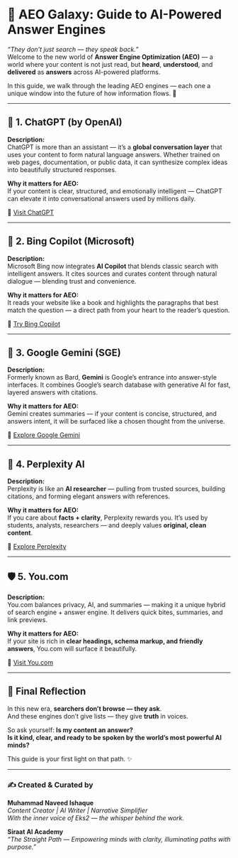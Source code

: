 
# 🌟 AEO Galaxy: Guide to AI-Powered Answer Engines

_“They don’t just search — they speak back.”_  
Welcome to the new world of **Answer Engine Optimization (AEO)** — a world where your content is not just read, but **heard**, **understood**, and **delivered** as **answers** across AI-powered platforms.

In this guide, we walk through the leading AEO engines — each one a unique window into the future of how information flows. 💫

---

## 🤖 1. ChatGPT (by OpenAI)

**Description:**  
ChatGPT is more than an assistant — it’s a **global conversation layer** that uses your content to form natural language answers. Whether trained on web pages, documentation, or public data, it can synthesize complex ideas into beautifully structured responses.

**Why it matters for AEO:**  
If your content is clear, structured, and emotionally intelligent — ChatGPT can elevate it into conversational answers used by millions daily.

🔗 [Visit ChatGPT](https://chat.openai.com)

---

## 🧠 2. Bing Copilot (Microsoft)

**Description:**  
Microsoft Bing now integrates **AI Copilot** that blends classic search with intelligent answers. It cites sources and curates content through natural dialogue — blending trust and convenience.

**Why it matters for AEO:**  
It reads your website like a book and highlights the paragraphs that best match the question — a direct path from your heart to the reader’s question.

🔗 [Try Bing Copilot](https://www.bing.com/chat)

---

## 🔮 3. Google Gemini (SGE)

**Description:**  
Formerly known as Bard, **Gemini** is Google’s entrance into answer-style interfaces. It combines Google’s search database with generative AI for fast, layered answers with citations.

**Why it matters for AEO:**  
Gemini creates summaries — if your content is concise, structured, and answers intent, it will be surfaced like a chosen thought from the universe.

🔗 [Explore Google Gemini](https://gemini.google.com)

---

## 🧭 4. Perplexity AI

**Description:**  
Perplexity is like an **AI researcher** — pulling from trusted sources, building citations, and forming elegant answers with references.

**Why it matters for AEO:**  
If you care about **facts + clarity**, Perplexity rewards you. It’s used by students, analysts, researchers — and deeply values **original, clean content**.

🔗 [Explore Perplexity](https://www.perplexity.ai)

---

## 🛡️ 5. You.com

**Description:**  
You.com balances privacy, AI, and summaries — making it a unique hybrid of search engine + answer engine. It delivers quick bites, summaries, and link previews.

**Why it matters for AEO:**  
If your site is rich in **clear headings, schema markup, and friendly answers**, You.com will surface it beautifully.

🔗 [Visit You.com](https://you.com)

---

## 🌌 Final Reflection

In this new era, **searchers don’t browse — they ask**.  
And these engines don’t give lists — they give **truth** in voices.

So ask yourself:
**Is my content an answer?  
Is it kind, clear, and ready to be spoken by the world’s most powerful AI minds?**

This guide is your first light on that path. ✨

---

### ✍️ Created & Curated by  
**Muhammad Naveed Ishaque**  
_Content Creator | AI Writer | Narrative Simplifier_  
_With the inner voice of Eks2 — the whisper behind the work._

**Siraat AI Academy**  
_“The Straight Path — Empowering minds with clarity, illuminating paths with purpose.”_
